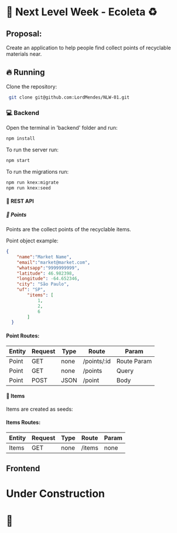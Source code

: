# :rocket: Next Level Week - Ecoleta :recycle:

## Proposal:

Create an application to help people find collect points of recyclable materials near.

## :fire: Running

Clone the repository:

```sh
 git clone git@github.com:LordMendes/NLW-01.git
```

### :computer: Backend

Open the terminal in 'backend' folder and run:

```sh
npm install
```

To run the server run:

```sh
npm start
```

To run the migrations run:
```sh
npm run knex:migrate
npm run knex:seed
```
#### :orange_book: REST API

##### :triangular_flag_on_post: Points

Points are the collect points of the recyclable items.

Point object example:
```JSON
{
    "name":"Market Name",
    "email":"market@market.com",
    "whatsapp":"9999999999",
    "latitude": 46.982398,
    "longitude": -64.652346,
    "city": "São Paulo",
    "uf": "SP",
		"items": [
			1,
			2,
			6
		]
  }
```
#### Point Routes:
| Entity | Request | Type | Route       | Param       |
|--------|---------|------|-------------|-------------|
| Point  | GET     | none | /points/:id | Route Param |
| Point  | GET     | none | /points     | Query       |
| Point  | POST    | JSON | /point      | Body        |

#### :sake: Items

Items are created as seeds:

#### Items Routes:

| Entity | Request | Type | Route  | Param |
|--------|---------|------|--------|-------|
| Items  | GET     | none | /items | none  |

## Frontend 

# Under Construction
# :construction:



